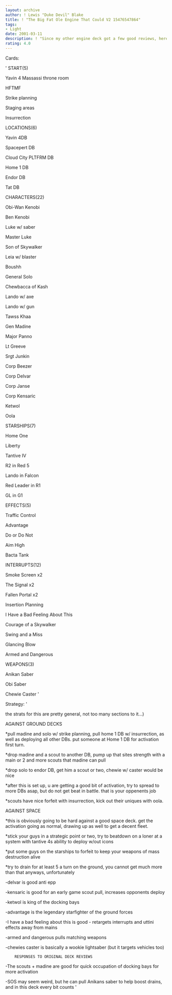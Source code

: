 ```yaml
---
layout: archive
author: ! Lewis "Duke Devil" Blake
title: ! "The Big Fat Ole Engine That Could V2 15476547864"
tags:
- Light
date: 2001-03-11
description: ! "Since my other engine deck got a few good reviews, here is the revised version with the fallen portals I forgot (hit myself in embarassment)."
rating: 4.0
---
```

Cards: 

' START(5) 

Yavin 4 Massassi throne room 

HFTMF 

Strike planning 

Staging areas 

Insurrection 


 LOCATIONS(6) 

Yavin 4DB 

Spacepert DB 

Cloud City PLTFRM DB 

Home 1 DB 

Endor DB 

Tat DB 


 CHARACTERS(22) 

Obi-Wan Kenobi

Ben Kenobi 

Luke w/ saber 

Master Luke 

Son of Skywalker 

Leia w/ blaster 

Boushh 

General Solo 

Chewbacca of Kash 

Lando w/ axe 

Lando w/ gun 

Tawss Khaa 

Gen Madine 

Major Panno 

Lt Greeve 

Srgt Junkin 

Corp Beezer 

Corp Delvar 

Corp Janse 

Corp Kensaric 

Ketwol 

Oola 


 STARSHIPS(7) 

Home One 

Liberty 

Tantive IV 

R2 in Red 5 

Lando in Falcon 

Red Leader in R1 

GL in G1 


 EFFECTS(5) 

Traffic Control 

Advantage 

Do or Do Not 

Aim High 

Bacta Tank  


 INTERRUPTS(12) 

Smoke Screen x2 

The Signal x2 

Fallen Portal x2                

Insertion Planning 

I Have a Bad Feeling About This 

Courage of a Skywalker 

Swing and a Miss 

Glancing Blow 

Armed and Dangerous 


 WEAPONS(3) 

Anikan Saber 

Obi Saber 

Chewie Caster  '

Strategy: '

the strats for this are pretty general, not too many sections to it...) 


 AGAINST GROUND DECKS 

*pull madine and solo w/ strike planning, pull home 1 DB w/ insurrection, as well as deploying all other DBs. put someone at Home 1 DB for activation first turn. 

*drop madine and a scout to another DB, pump up that sites strength with a main or 2 and more scouts that madine can pull 

*drop solo to endor DB, get him a scout or two, chewie w/ caster would be nice 

*after this is set up, u are getting a good bit of activation, try to spread to more DBs asap, but do not get beat in battle. that is your oppenents job 

*scouts have nice forfeit with insurrection, kick out their uniques with oola. 


 AGAINST SPACE 

*this is obviously going to be hard against a good space deck. get the activation going as normal, drawing up as well to get a decent fleet. 

*stick your guys in a strategic point or two, try to beatdown on a loner at a system with tantive 4s ability to deploy w/out icons 

*put some guys on the starships to forfeit to keep your weapons of mass destruction alive 

*try to drain for at least 5 a turn on the ground, you cannot get much more than that anyways, unfortunately 




-delvar is good anti epp 

-kensaric is good for an early game scout pull, increases opponents deploy 

-ketwol is king of the docking bays 

-advantage is the legendary starfighter of the ground forces  

-I have a bad feeling about this is good - retargets interrupts and uttini effects away from mains 

-armed and dangerous pulls matching weapons 

-chewies caster is basically a wookie lightsaber (but it targets vehicles too)



        RESPONSES TO ORIGINAL DECK REVIEWS

-The scouts + madine are good for quick occupation of docking bays for more activation

-SOS may seem weird, but he can pull Anikans saber to help boost drains, and in this deck every bit counts  '